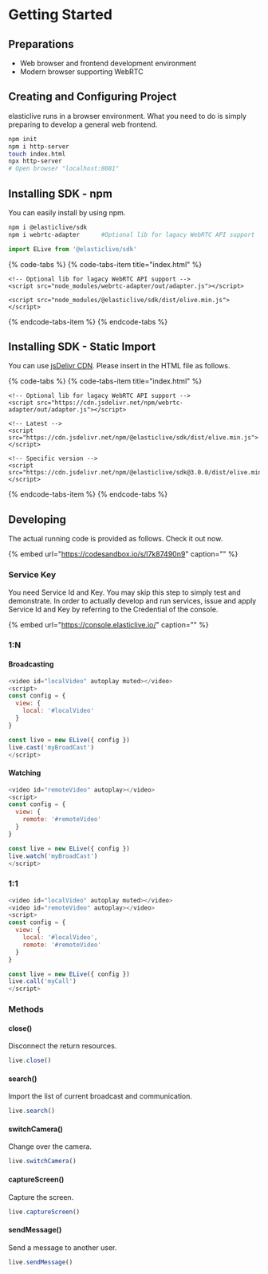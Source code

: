 # Getting Started

## Preparations

* Web browser and frontend development environment
* Modern browser supporting WebRTC

## Creating and Configuring Project

elasticlive runs in a browser environment. What you need to do is simply preparing to develop a general web frontend.

```bash
npm init
npm i http-server
touch index.html
npx http-server
# Open browser "localhost:8081"
```

## Installing SDK - npm  <a id="installing_sdk_npm"></a>

You can easily install by using npm.

```bash
npm i @elasticlive/sdk
npm i webrtc-adapter      #Optional lib for lagacy WebRTC API support
```

```javascript
import ELive from '@elasticlive/sdk'
```

{% code-tabs %}
{% code-tabs-item title="index.html" %}
```markup
<!-- Optional lib for lagacy WebRTC API support -->
<script src="node_modules/webrtc-adapter/out/adapter.js"></script>

<script src="node_modules/@elasticlive/sdk/dist/elive.min.js"></script>
```
{% endcode-tabs-item %}
{% endcode-tabs %}

## Installing SDK - Static Import  <a id="installing_sdk_static"></a>

You can use [jsDelivr CDN](https://www.jsdelivr.com). Please insert in the HTML file as follows.

{% code-tabs %}
{% code-tabs-item title="index.html" %}
```markup
<!-- Optional lib for lagacy WebRTC API support -->
<script src="https://cdn.jsdelivr.net/npm/webrtc-adapter/out/adapter.js"></script>

<!-- Latest -->
<script src="https://cdn.jsdelivr.net/npm/@elasticlive/sdk/dist/elive.min.js"></script>

<!-- Specific version -->
<script src="https://cdn.jsdelivr.net/npm/@elasticlive/sdk@3.0.0/dist/elive.min.js"></script>
```
{% endcode-tabs-item %}
{% endcode-tabs %}

## Developing

The actual running code is provided as follows. Check it out now.

{% embed url="https://codesandbox.io/s/l7k87490n9" caption="" %}

### Service Key

You need Service Id and Key. You may skip this step to simply test and demonstrate. In order to actually develop and run services, issue and apply Service Id and Key by referring to the Credential of the console.

{% embed url="https://console.elasticlive.io/" caption="" %}

### 1:N

#### Broadcasting

```javascript
<video id="localVideo" autoplay muted></video>
<script>
const config = {
  view: {
    local: '#localVideo'
  }
}

const live = new ELive({ config })
live.cast('myBroadCast')
</script>
```

#### Watching

```javascript
<video id="remoteVideo" autoplay></video>
<script>
const config = {
  view: {
    remote: '#remoteVideo'
  }
}

const live = new ELive({ config })
live.watch('myBroadCast')
</script>
```

### 1:1

```javascript
<video id="localVideo" autoplay muted></video>
<video id="remoteVideo" autoplay></video>
<script>
const config = {
  view: {
    local: '#localVideo',
    remote: '#remoteVideo'
  }
}

const live = new ELive({ config })
live.call('myCall')
</script>
```

### Methods

#### close\(\)

Disconnect the return resources.

```javascript
live.close()
```

#### search\(\)

Import the list of current broadcast and communication.

```javascript
live.search()
```

#### switchCamera\(\)

Change over the camera.

```javascript
live.switchCamera()
```

#### captureScreen\(\)

Capture the screen.

```javascript
live.captureScreen()
```

#### sendMessage\(\)

Send a message to another user.

```javascript
live.sendMessage()
```


